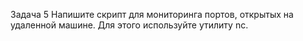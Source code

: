 Задача 5
Напишите скрипт для мониторинга портов, открытых на удаленной машине. Для этого используйте утилиту nc.


